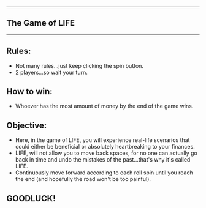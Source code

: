 ----------------------------------
## The Game of LIFE
----------------------------------

## Rules:
  - Not many rules...just keep clicking the spin button.
  - 2 players...so wait your turn.

## How to win:
  - Whoever has the most amount of money by the end of the game wins.

## Objective:
  - Here, in the game of LIFE, you will experience real-life scenarios that could either be beneficial or absolutely heartbreaking to your finances.
  - LIFE, will not allow you to move back spaces, for no one can actually go back in time and undo the mistakes of the past...that's why it's called LIFE.
  - Continuously move forward according to each roll spin until you reach the end (and hopefully the road won't be too painful).


## GOODLUCK!
